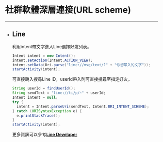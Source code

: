 # 社群軟體深層連接\(URL scheme\)

---

* ## Line

  利用intent帶文字進入Line選擇好友列表。

  ```java
  Intent intent = new Intent();
  intent.setAction(Intent.ACTION_VIEW);
  intent.setData(Uri.parse("line://msg/text/?" + "你想帶入的文字"));
  startActivity(intent);
  ```

  可直接跳入搜尋Line ID，userId帶入則可直接搜尋至指定好友。

  ```java
  String userId = findUserId();
  String sendText = "line://ti/p/~" + userId;
  Intent intent = null;
  try {
    intent = Intent.parseUri(sendText, Intent.URI_INTENT_SCHEME);
  } catch (URISyntaxException e) {
    e.printStackTrace();
  }
  startActivity(intent);
  ```

  更多資訊可以參考[**Line Developer**](https://developers.line.me/en/docs/messaging-api/using-line-url-scheme/#sending-text-messages)




